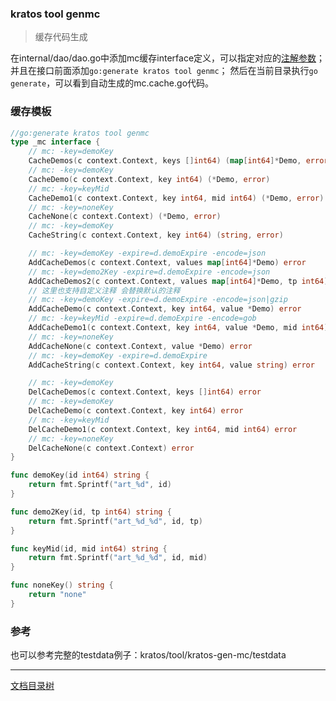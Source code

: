 ### kratos tool genmc

> 缓存代码生成

在internal/dao/dao.go中添加mc缓存interface定义，可以指定对应的[注解参数](../../tool/kratos-gen-mc/README.md)；
并且在接口前面添加`go:generate kratos tool genmc`；
然后在当前目录执行`go generate`，可以看到自动生成的mc.cache.go代码。

### 缓存模板
```go
//go:generate kratos tool genmc
type _mc interface {
	// mc: -key=demoKey
	CacheDemos(c context.Context, keys []int64) (map[int64]*Demo, error)
	// mc: -key=demoKey
	CacheDemo(c context.Context, key int64) (*Demo, error)
	// mc: -key=keyMid
	CacheDemo1(c context.Context, key int64, mid int64) (*Demo, error)
	// mc: -key=noneKey
	CacheNone(c context.Context) (*Demo, error)
	// mc: -key=demoKey
	CacheString(c context.Context, key int64) (string, error)

	// mc: -key=demoKey -expire=d.demoExpire -encode=json
	AddCacheDemos(c context.Context, values map[int64]*Demo) error
	// mc: -key=demo2Key -expire=d.demoExpire -encode=json
	AddCacheDemos2(c context.Context, values map[int64]*Demo, tp int64) error
	// 这里也支持自定义注释 会替换默认的注释
	// mc: -key=demoKey -expire=d.demoExpire -encode=json|gzip
	AddCacheDemo(c context.Context, key int64, value *Demo) error
	// mc: -key=keyMid -expire=d.demoExpire -encode=gob
	AddCacheDemo1(c context.Context, key int64, value *Demo, mid int64) error
	// mc: -key=noneKey
	AddCacheNone(c context.Context, value *Demo) error
	// mc: -key=demoKey -expire=d.demoExpire
	AddCacheString(c context.Context, key int64, value string) error

	// mc: -key=demoKey
	DelCacheDemos(c context.Context, keys []int64) error
	// mc: -key=demoKey
	DelCacheDemo(c context.Context, key int64) error
	// mc: -key=keyMid
	DelCacheDemo1(c context.Context, key int64, mid int64) error
	// mc: -key=noneKey
	DelCacheNone(c context.Context) error
}

func demoKey(id int64) string {
	return fmt.Sprintf("art_%d", id)
}

func demo2Key(id, tp int64) string {
	return fmt.Sprintf("art_%d_%d", id, tp)
}

func keyMid(id, mid int64) string {
	return fmt.Sprintf("art_%d_%d", id, mid)
}

func noneKey() string {
	return "none"
}
```

### 参考

也可以参考完整的testdata例子：kratos/tool/kratos-gen-mc/testdata

-------------

[文档目录树](summary.md)